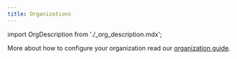 ```yaml
---
title: Organizations
---
```


import OrgDescription from './\_org_description.mdx';

<OrgDescription name="OrgDescription" />

More about how to configure your organization read our [organization guide](../../guides/manage/console/organizations).
